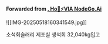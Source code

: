 **Forwarded from [. Ho💢⚡VIA NodeGo.Ai](https://t.me/MDoops)**

![[IMG-20250518160341549.jpg]]

소석회슬러리 제조실 생석회 32,040kg입고
